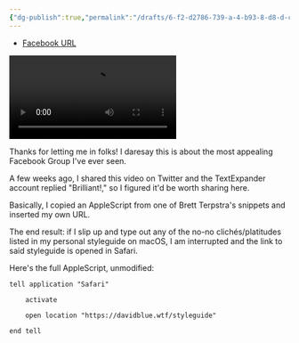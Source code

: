 ```yaml
---
{"dg-publish":true,"permalink":"/drafts/6-f2-d2786-739-a-4-b93-8-d8-d-c83-b6-f9-be-7-e4/","dgHomeLink":true,"dgPassFrontmatter":false}
---
```



- [Facebook URL](https://www.facebook.com/1175641035/videos/477596977215964/)

<video controls>
  <source src="https://user-images.githubusercontent.com/43663476/149619687-2b2e805e-2208-4e77-bf0a-e4a1bef083e8.mov">
</video>

Thanks for letting me in folks! I daresay this is about the most appealing Facebook Group I've ever seen.

A few weeks ago, I shared this video on Twitter and the TextExpander account replied "Brilliant!," so I figured it'd be worth sharing here.

Basically, I copied an AppleScript from one of Brett Terpstra's snippets and inserted my own URL. 

The end result: if I slip up and type out any of the no-no clichés/platitudes listed in my personal styleguide on macOS, I am interrupted and the link to said styleguide is opened in Safari.

Here's the full AppleScript, unmodified:

```
tell application "Safari"
	
	activate
	
	open location "https://davidblue.wtf/styleguide"
	
end tell
```